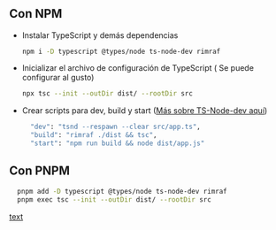 #

## Con NPM

- Instalar TypeScript y demás dependencias

  ```sh
  npm i -D typescript @types/node ts-node-dev rimraf
  ```

- Inicializar el archivo de configuración de TypeScript ( Se puede configurar al gusto)

  ```sh
  npx tsc --init --outDir dist/ --rootDir src
  ```

- Crear scripts para dev, build y start ([Más sobre TS-Node-dev aquí](https://www.npmjs.com/package/ts-node-dev))

  ```sh
    "dev": "tsnd --respawn --clear src/app.ts",
    "build": "rimraf ./dist && tsc",
    "start": "npm run build && node dist/app.js"
  ```

## Con PNPM

````sh
  pnpm add -D typescript @types/node ts-node-dev rimraf
  pnpm exec tsc --init --outDir dist/ --rootDir src
````

[text](https://stackoverflow.com/questions/73427676/what-is-difference-between-pnpm-create-pnpx-dlx)
